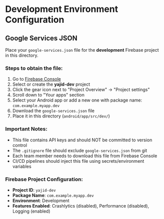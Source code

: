 # Development Environment Configuration

## Google Services JSON

Place your `google-services.json` file for the **development** Firebase project in this directory.

### Steps to obtain the file:

1. Go to [Firebase Console](https://console.firebase.google.com/)
2. Select or create the **yajid-dev** project
3. Click the gear icon next to "Project Overview" → "Project settings"
4. Scroll down to "Your apps" section
5. Select your Android app or add a new one with package name: `com.example.myapp.dev`
6. Download the `google-services.json` file
7. Place it in this directory (`android/app/src/dev/`)

### Important Notes:

- This file contains API keys and should NOT be committed to version control
- The `.gitignore` file should exclude `google-services.json` from git
- Each team member needs to download this file from Firebase Console
- CI/CD pipelines should inject this file using secrets/environment variables

### Firebase Project Configuration:

- **Project ID**: `yajid-dev`
- **Package Name**: `com.example.myapp.dev`
- **Environment**: Development
- **Features Enabled**: Crashlytics (disabled), Performance (disabled), Logging (enabled)
